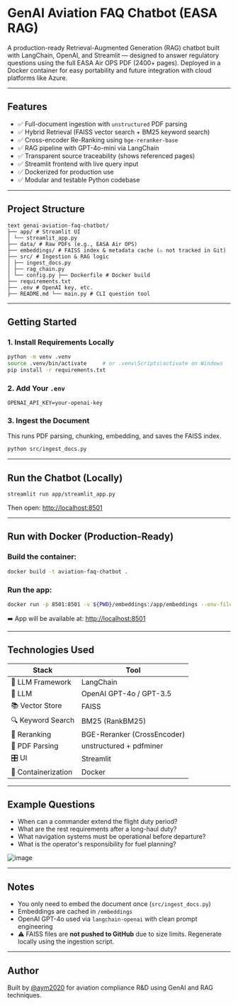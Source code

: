 # GenAI Aviation FAQ Chatbot (EASA RAG)

A production-ready Retrieval-Augmented Generation (RAG) chatbot built with LangChain, OpenAI, and Streamlit — designed to answer regulatory questions using the full EASA Air OPS PDF (2400+ pages). Deployed in a Docker container for easy portability and future integration with cloud platforms like Azure.

---

## Features

- ✅ Full-document ingestion with `unstructured` PDF parsing
- ✅ Hybrid Retrieval (FAISS vector search + BM25 keyword search)
- ✅ Cross-encoder Re-Ranking using `bge-reranker-base`
- ✅ RAG pipeline with GPT-4o-mini via LangChain
- ✅ Transparent source traceability (shows referenced pages)
- ✅ Streamlit frontend with live query input
- ✅ Dockerized for production use
- ✅ Modular and testable Python codebase

---

## Project Structure

```
text genai-aviation-faq-chatbot/
├── app/ # Streamlit UI
│ └── streamlit_app.py
├── data/ # Raw PDFs (e.g., EASA Air OPS) 
├── embeddings/ # FAISS index & metadata cache (⚠️ not tracked in Git) 
├── src/ # Ingestion & RAG logic 
│ ├── ingest_docs.py 
│ ├── rag_chain.py 
│ └── config.py ├── Dockerfile # Docker build 
├── requirements.txt 
├── .env # OpenAI key, etc. 
├── README.md └── main.py # CLI question tool
```

---

## Getting Started

### 1. Install Requirements Locally

```bash
python -m venv .venv
source .venv/bin/activate     # or .venv\Scripts\activate on Windows
pip install -r requirements.txt
```

### 2. Add Your `.env`

```env
OPENAI_API_KEY=your-openai-key
```

### 3. Ingest the Document

This runs PDF parsing, chunking, embedding, and saves the FAISS index.

```bash
python src/ingest_docs.py
```

---

## Run the Chatbot (Locally)

```bash
streamlit run app/streamlit_app.py
```

Then open: [http://localhost:8501](http://localhost:8501)

---

## Run with Docker (Production-Ready)

### Build the container:

```bash
docker build -t aviation-faq-chatbot .
```

### Run the app:

```bash
docker run -p 8501:8501 -v ${PWD}/embeddings:/app/embeddings --env-file .env aviation-faq-chatbot
```

➡️ App will be available at: [http://localhost:8501](http://localhost:8501)

---

## Technologies Used

| Stack | Tool |
|-------|------|
| 🔗 LLM Framework | LangChain |
| 🧠 LLM | OpenAI GPT-4o / GPT-3.5 |
| 📚 Vector Store | FAISS |
| 🔍 Keyword Search | BM25 (RankBM25) |
| 🎯 Reranking | BGE-Reranker (CrossEncoder) |
| 📄 PDF Parsing | unstructured + pdfminer |
| 🎛️ UI | Streamlit |
| 🐳 Containerization | Docker |

---

##  Example Questions

- When can a commander extend the flight duty period?
- What are the rest requirements after a long-haul duty?
- What navigation systems must be operational before departure?
- What is the operator's responsibility for fuel planning?

![image](https://github.com/user-attachments/assets/0c23ec70-a88a-4252-b63a-e1824213417e)

---

## Notes

- You only need to embed the document once (`src/ingest_docs.py`)
- Embeddings are cached in `/embeddings`
- OpenAI GPT-4o used via `langchain-openai` with clean prompt engineering
- ⚠️ FAISS files are **not pushed to GitHub** due to size limits. Regenerate locally using the ingestion script.

---

## Author

Built by [@aym2020](https://github.com/aym2020) for aviation compliance R&D using GenAI and RAG techniques.
